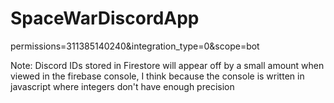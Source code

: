# SpaceWarDiscordApp

permissions=311385140240&integration_type=0&scope=bot

Note: Discord IDs stored in Firestore will appear off by a small amount when viewed in the firebase console, I think because the console is written in javascript where integers don't have enough precision 